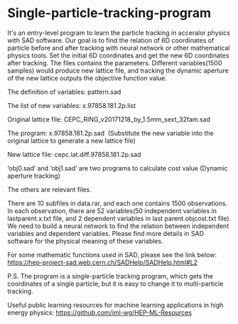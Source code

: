 # Single-particle-tracking-program
It's an entry-level program to learn the particle tracking in acceralor physics with SAD software. Our goal is to find the relation of 6D coordinates of particle before and after tracking with neural network or other mathematical physics tools.
Set the initial 6D coordinates and get the new 6D coordinates after tracking. The files contains the parameters. Different variables(1500 samples) would produce new lattice file, and tracking the dynamic aperture of the new lattice outputs the objective function value.

The definition of variables: pattern.sad 

The list of new variables: x.97858.181.2p.list 

Original lattice file: CEPC_RING_v20171218_by_1.5mm_sext_32fam.sad 

The program: x.97858.181.2p.sad  (Substitute the new variable into the original lattice to generate a new lattice file)

New lattice file: cepc.lat.diff.97858.181.2p.sad

‘obj0.sad’ and ‘obj1.sad’ are two programs to calculate cost value (Dynamic aperture tracking)

The others are relevant files.

There are 10 subfiles in data.rar, and each one contains 1500 observations. In each observation, there are 52 variables(50 independent variables in lastparent.x.txt file, and 2 dependent variables in last parent.objcost.txt file). We need to build a neural network to find the relation between independent variables and dependent variables. Please find more details in SAD software for the physical meaning of these variables.

For some mathematic functions used in SAD, please see the link below: 
https://hep-project-sad.web.cern.ch/SADHelp/SADHelp.html#L2

P.S. The program is a single-particle tracking program, which gets the coordinates of a single particle, but it is easy to change it to multi-particle tracking.

Useful public learning resources for machine learning applications in high energy physics: https://github.com/iml-wg/HEP-ML-Resources
